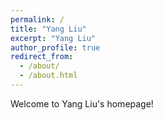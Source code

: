 ```yaml
---
permalink: /
title: "Yang Liu"
excerpt: "Yang Liu"
author_profile: true
redirect_from: 
  - /about/
  - /about.html
---
```


Welcome to Yang Liu's homepage!


